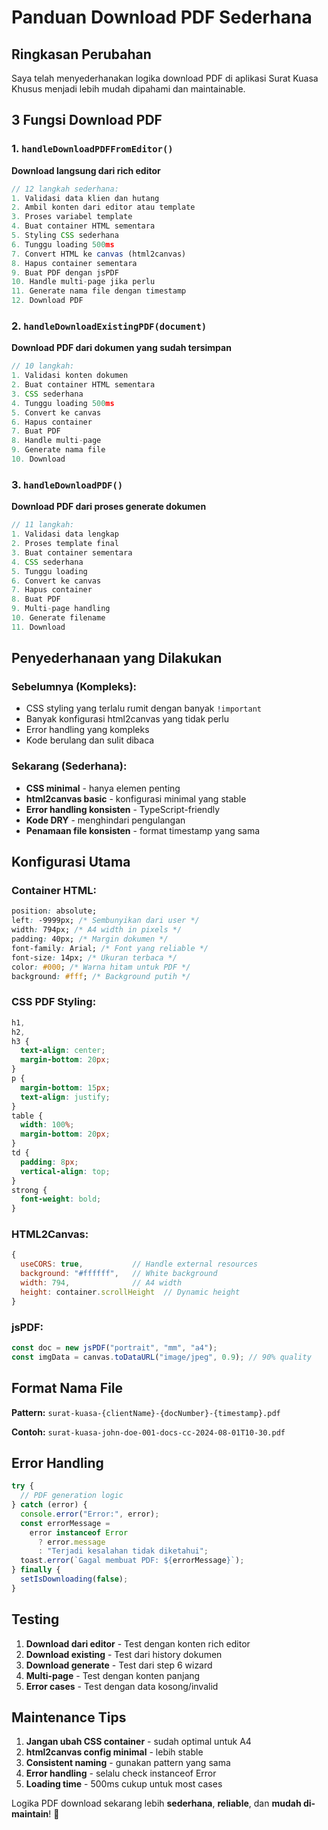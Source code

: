 # Panduan Download PDF Sederhana

## Ringkasan Perubahan

Saya telah menyederhanakan logika download PDF di aplikasi Surat Kuasa Khusus menjadi lebih mudah dipahami dan maintainable.

## 3 Fungsi Download PDF

### 1. `handleDownloadPDFFromEditor()`

**Download langsung dari rich editor**

```javascript
// 12 langkah sederhana:
1. Validasi data klien dan hutang
2. Ambil konten dari editor atau template
3. Proses variabel template
4. Buat container HTML sementara
5. Styling CSS sederhana
6. Tunggu loading 500ms
7. Convert HTML ke canvas (html2canvas)
8. Hapus container sementara
9. Buat PDF dengan jsPDF
10. Handle multi-page jika perlu
11. Generate nama file dengan timestamp
12. Download PDF
```

### 2. `handleDownloadExistingPDF(document)`

**Download PDF dari dokumen yang sudah tersimpan**

```javascript
// 10 langkah:
1. Validasi konten dokumen
2. Buat container HTML sementara
3. CSS sederhana
4. Tunggu loading 500ms
5. Convert ke canvas
6. Hapus container
7. Buat PDF
8. Handle multi-page
9. Generate nama file
10. Download
```

### 3. `handleDownloadPDF()`

**Download PDF dari proses generate dokumen**

```javascript
// 11 langkah:
1. Validasi data lengkap
2. Proses template final
3. Buat container sementara
4. CSS sederhana
5. Tunggu loading
6. Convert ke canvas
7. Hapus container
8. Buat PDF
9. Multi-page handling
10. Generate filename
11. Download
```

## Penyederhanaan yang Dilakukan

### Sebelumnya (Kompleks):

- CSS styling yang terlalu rumit dengan banyak `!important`
- Banyak konfigurasi html2canvas yang tidak perlu
- Error handling yang kompleks
- Kode berulang dan sulit dibaca

### Sekarang (Sederhana):

- **CSS minimal** - hanya elemen penting
- **html2canvas basic** - konfigurasi minimal yang stable
- **Error handling konsisten** - TypeScript-friendly
- **Kode DRY** - menghindari pengulangan
- **Penamaan file konsisten** - format timestamp yang sama

## Konfigurasi Utama

### Container HTML:

```css
position: absolute;
left: -9999px; /* Sembunyikan dari user */
width: 794px; /* A4 width in pixels */
padding: 40px; /* Margin dokumen */
font-family: Arial; /* Font yang reliable */
font-size: 14px; /* Ukuran terbaca */
color: #000; /* Warna hitam untuk PDF */
background: #fff; /* Background putih */
```

### CSS PDF Styling:

```css
h1,
h2,
h3 {
  text-align: center;
  margin-bottom: 20px;
}
p {
  margin-bottom: 15px;
  text-align: justify;
}
table {
  width: 100%;
  margin-bottom: 20px;
}
td {
  padding: 8px;
  vertical-align: top;
}
strong {
  font-weight: bold;
}
```

### HTML2Canvas:

```javascript
{
  useCORS: true,           // Handle external resources
  background: "#ffffff",   // White background
  width: 794,              // A4 width
  height: container.scrollHeight  // Dynamic height
}
```

### jsPDF:

```javascript
const doc = new jsPDF("portrait", "mm", "a4");
const imgData = canvas.toDataURL("image/jpeg", 0.9); // 90% quality
```

## Format Nama File

**Pattern:** `surat-kuasa-{clientName}-{docNumber}-{timestamp}.pdf`

**Contoh:** `surat-kuasa-john-doe-001-docs-cc-2024-08-01T10-30.pdf`

## Error Handling

```javascript
try {
  // PDF generation logic
} catch (error) {
  console.error("Error:", error);
  const errorMessage =
    error instanceof Error
      ? error.message
      : "Terjadi kesalahan tidak diketahui";
  toast.error(`Gagal membuat PDF: ${errorMessage}`);
} finally {
  setIsDownloading(false);
}
```

## Testing

1. **Download dari editor** - Test dengan konten rich editor
2. **Download existing** - Test dari history dokumen
3. **Download generate** - Test dari step 6 wizard
4. **Multi-page** - Test dengan konten panjang
5. **Error cases** - Test dengan data kosong/invalid

## Maintenance Tips

1. **Jangan ubah CSS container** - sudah optimal untuk A4
2. **html2canvas config minimal** - lebih stable
3. **Consistent naming** - gunakan pattern yang sama
4. **Error handling** - selalu check instanceof Error
5. **Loading time** - 500ms cukup untuk most cases

Logika PDF download sekarang lebih **sederhana**, **reliable**, dan **mudah di-maintain**! 🎉

